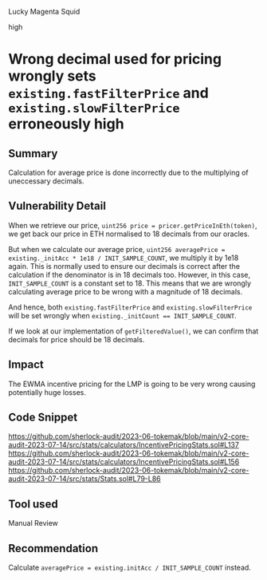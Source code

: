 Lucky Magenta Squid

high

# Wrong decimal used for pricing wrongly sets `existing.fastFilterPrice` and `existing.slowFilterPrice` erroneously high
## Summary
Calculation for average price is done incorrectly due to the multiplying of uneccessary decimals.

## Vulnerability Detail
When we retrieve our price, `uint256 price = pricer.getPriceInEth(token)`, we get back our price in ETH normalised to 18 decimals from our oracles.

But when we calculate our average price, `uint256 averagePrice = existing._initAcc * 1e18 / INIT_SAMPLE_COUNT`, we multiply it by 1e18 again. This is normally used to ensure our decimals is correct after the calculation if the denominator is in 18 decimals too. However, in this case, `INIT_SAMPLE_COUNT` is a constant set to 18. This means that we are wrongly calculating average price to be wrong with a magnitude of 18 decimals.

And hence, both `existing.fastFilterPrice` and `existing.slowFilterPrice` will be set wrongly when `existing._initCount == INIT_SAMPLE_COUNT`. 

If we look at our implementation of `getFilteredValue()`, we can confirm that decimals for price should be 18 decimals.

## Impact
The EWMA incentive pricing for the LMP is going to be very wrong causing potentially huge losses.

## Code Snippet
https://github.com/sherlock-audit/2023-06-tokemak/blob/main/v2-core-audit-2023-07-14/src/stats/calculators/IncentivePricingStats.sol#L137
https://github.com/sherlock-audit/2023-06-tokemak/blob/main/v2-core-audit-2023-07-14/src/stats/calculators/IncentivePricingStats.sol#L156
https://github.com/sherlock-audit/2023-06-tokemak/blob/main/v2-core-audit-2023-07-14/src/stats/Stats.sol#L79-L86

## Tool used
Manual Review

## Recommendation
Calculate `averagePrice = existing.initAcc / INIT_SAMPLE_COUNT` instead.